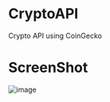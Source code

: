 # CryptoAPI
Crypto API using CoinGecko

# ScreenShot
![image](https://github.com/Rodriggoo8/CryptoAPI/assets/115558419/ca2d0204-2f34-4622-849b-6f20f22b1676)


